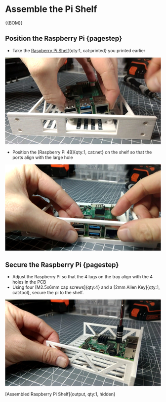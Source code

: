 # Assemble the Pi Shelf

{{BOM}}

## Position the Raspberry Pi {pagestep}

* Take the [Raspberry Pi Shelf](fromstep){qty:1, cat:printed} you printed earlier

![](images/PiShelfAssembly1.jpg)

* Position the [Raspberry Pi 4B]{qty:1, cat:net} on the shelf so that the ports align with the large hole

![](images/PiShelfAssembly2.jpg)


## Secure the Raspberry Pi {pagestep}

* Adjust the Raspberry Pi so that the 4 lugs on the tray align with the 4 holes in the PCB
* Using four [M2.5x6mm cap screws]{qty:4} and a [2mm Allen Key]{qty:1, cat:tool}, secure the pi to the shelf.

![](images/PiShelfAssembly3.jpg)

[Assembled Raspberry Pi Shelf]{output, qty:1, hidden}